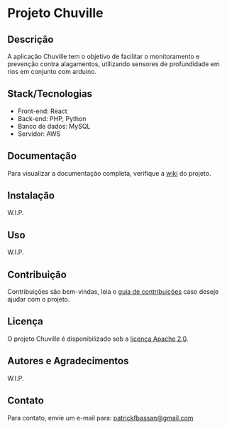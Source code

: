 # Projeto Chuville

## Descrição
A aplicação Chuville tem o objetivo de facilitar o monitoramento e prevenção contra alagamentos, utilizando sensores de profundidade em rios em conjunto com arduino.

## Stack/Tecnologias
- Front-end: React
- Back-end: PHP, Python
- Banco de dados: MySQL
- Servidor: AWS

## Documentação
Para visualizar a documentação completa, verifique a [wiki](https://github.com/PatrickBassan/projetoChuville/wiki) do projeto.

## Instalação
W.I.P.

## Uso
W.I.P.

## Contribuição
Contribuições são bem-vindas, leia o [guia de contribuições](https://github.com/PatrickBassan/projetoChuville/wiki) caso deseje ajudar com o projeto.

## Licença
O projeto Chuville é disponibilizado sob a [licença Apache 2.0](https://www.apache.org/licenses/LICENSE-2.0).

## Autores e Agradecimentos
W.I.P.

## Contato
Para contato, envie um e-mail para: patrickfbassan@gmail.com
